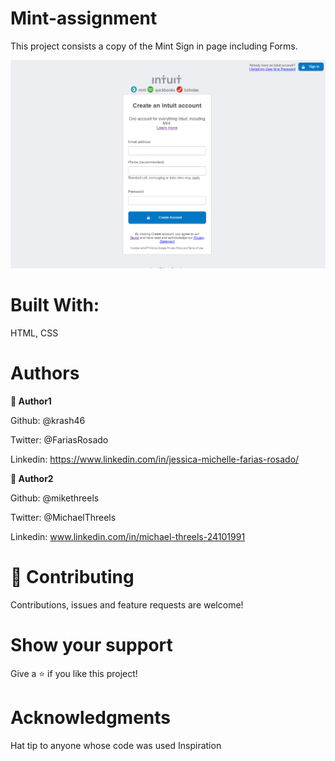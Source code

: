 # Mint-assignment

This project consists a copy of the Mint Sign in page including Forms.


![screenshot of webpage](/images/website-screen-shot.png)



# Built With:

HTML, CSS



# Authors

**👤 Author1**

Github: @krash46

Twitter: @FariasRosado

Linkedin: https://www.linkedin.com/in/jessica-michelle-farias-rosado/


**👤 Author2**

Github: @mikethreels

Twitter: @MichaelThreels

Linkedin: www.linkedin.com/in/michael-threels-24101991


# 🤝 Contributing
Contributions, issues and feature requests are welcome!

# Show your support
Give a ⭐️ if you like this project!

# Acknowledgments
Hat tip to anyone whose code was used
Inspiration
